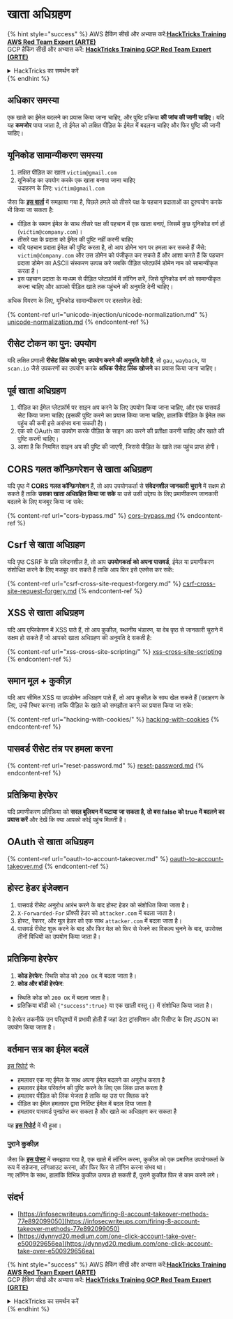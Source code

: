 # खाता अधिग्रहण

{% hint style="success" %}
AWS हैकिंग सीखें और अभ्यास करें:<img src="/.gitbook/assets/arte.png" alt="" data-size="line">[**HackTricks Training AWS Red Team Expert (ARTE)**](https://training.hacktricks.xyz/courses/arte)<img src="/.gitbook/assets/arte.png" alt="" data-size="line">\
GCP हैकिंग सीखें और अभ्यास करें: <img src="/.gitbook/assets/grte.png" alt="" data-size="line">[**HackTricks Training GCP Red Team Expert (GRTE)**<img src="/.gitbook/assets/grte.png" alt="" data-size="line">](https://training.hacktricks.xyz/courses/grte)

<details>

<summary>HackTricks का समर्थन करें</summary>

* [**सदस्यता योजनाओं**](https://github.com/sponsors/carlospolop) की जांच करें!
* **हमारे साथ जुड़ें** 💬 [**Discord समूह**](https://discord.gg/hRep4RUj7f) या [**टेलीग्राम समूह**](https://t.me/peass) या **हमें** **Twitter** 🐦 [**@hacktricks\_live**](https://twitter.com/hacktricks\_live)** पर फॉलो करें।**
* **हैकिंग ट्रिक्स साझा करें और** [**HackTricks**](https://github.com/carlospolop/hacktricks) और [**HackTricks Cloud**](https://github.com/carlospolop/hacktricks-cloud) गिटहब रिपोजिटरी में PR सबमिट करें।

</details>
{% endhint %}

## **अधिकार समस्या**

एक खाते का ईमेल बदलने का प्रयास किया जाना चाहिए, और पुष्टि प्रक्रिया **की जांच की जानी चाहिए**। यदि यह **कमजोर** पाया जाता है, तो ईमेल को लक्षित पीड़ित के ईमेल में बदलना चाहिए और फिर पुष्टि की जानी चाहिए।

## **यूनिकोड सामान्यीकरण समस्या**

1. लक्षित पीड़ित का खाता `victim@gmail.com`
2. यूनिकोड का उपयोग करके एक खाता बनाया जाना चाहिए\
उदाहरण के लिए: `vićtim@gmail.com`

जैसा कि [**इस वार्ता**](https://www.youtube.com/watch?v=CiIyaZ3x49c) में समझाया गया है, पिछले हमले को तीसरे पक्ष के पहचान प्रदाताओं का दुरुपयोग करके भी किया जा सकता है:

* पीड़ित के समान ईमेल के साथ तीसरे पक्ष की पहचान में एक खाता बनाएं, जिसमें कुछ यूनिकोड वर्ण हों (`vićtim@company.com`)।
* तीसरे पक्ष के प्रदाता को ईमेल की पुष्टि नहीं करनी चाहिए
* यदि पहचान प्रदाता ईमेल की पुष्टि करता है, तो आप डोमेन भाग पर हमला कर सकते हैं जैसे: `victim@ćompany.com` और उस डोमेन को पंजीकृत कर सकते हैं और आशा करते हैं कि पहचान प्रदाता डोमेन का ASCII संस्करण उत्पन्न करे जबकि पीड़ित प्लेटफ़ॉर्म डोमेन नाम को सामान्यीकृत करता है।
* इस पहचान प्रदाता के माध्यम से पीड़ित प्लेटफ़ॉर्म में लॉगिन करें, जिसे यूनिकोड वर्ण को सामान्यीकृत करना चाहिए और आपको पीड़ित खाते तक पहुंचने की अनुमति देनी चाहिए।

अधिक विवरण के लिए, यूनिकोड सामान्यीकरण पर दस्तावेज़ देखें:

{% content-ref url="unicode-injection/unicode-normalization.md" %}
[unicode-normalization.md](unicode-injection/unicode-normalization.md)
{% endcontent-ref %}

## **रीसेट टोकन का पुन: उपयोग**

यदि लक्षित प्रणाली **रीसेट लिंक को पुन: उपयोग करने की अनुमति देती है**, तो `gau`, `wayback`, या `scan.io` जैसे उपकरणों का उपयोग करके **अधिक रीसेट लिंक खोजने** का प्रयास किया जाना चाहिए।

## **पूर्व खाता अधिग्रहण**

1. पीड़ित का ईमेल प्लेटफ़ॉर्म पर साइन अप करने के लिए उपयोग किया जाना चाहिए, और एक पासवर्ड सेट किया जाना चाहिए (इसकी पुष्टि करने का प्रयास किया जाना चाहिए, हालांकि पीड़ित के ईमेल तक पहुंच की कमी इसे असंभव बना सकती है)।
2. एक को OAuth का उपयोग करके पीड़ित के साइन अप करने की प्रतीक्षा करनी चाहिए और खाते की पुष्टि करनी चाहिए।
3. आशा है कि नियमित साइन अप की पुष्टि की जाएगी, जिससे पीड़ित के खाते तक पहुंच प्राप्त होगी।

## **CORS गलत कॉन्फ़िगरेशन से खाता अधिग्रहण**

यदि पृष्ठ में **CORS गलत कॉन्फ़िगरेशन** हैं, तो आप उपयोगकर्ता से **संवेदनशील जानकारी चुराने** में सक्षम हो सकते हैं ताकि **उसका खाता अधिग्रहित किया जा सके** या उसे उसी उद्देश्य के लिए प्रमाणीकरण जानकारी बदलने के लिए मजबूर किया जा सके:

{% content-ref url="cors-bypass.md" %}
[cors-bypass.md](cors-bypass.md)
{% endcontent-ref %}

## **Csrf से खाता अधिग्रहण**

यदि पृष्ठ CSRF के प्रति संवेदनशील है, तो आप **उपयोगकर्ता को अपना पासवर्ड**, ईमेल या प्रमाणीकरण संशोधित करने के लिए मजबूर कर सकते हैं ताकि आप फिर इसे एक्सेस कर सकें:

{% content-ref url="csrf-cross-site-request-forgery.md" %}
[csrf-cross-site-request-forgery.md](csrf-cross-site-request-forgery.md)
{% endcontent-ref %}

## **XSS से खाता अधिग्रहण**

यदि आप एप्लिकेशन में XSS पाते हैं, तो आप कुकीज़, स्थानीय भंडारण, या वेब पृष्ठ से जानकारी चुराने में सक्षम हो सकते हैं जो आपको खाता अधिग्रहण की अनुमति दे सकती है:

{% content-ref url="xss-cross-site-scripting/" %}
[xss-cross-site-scripting](xss-cross-site-scripting/)
{% endcontent-ref %}

## **समान मूल + कुकीज़**

यदि आप सीमित XSS या उपडोमेन अधिग्रहण पाते हैं, तो आप कुकीज़ के साथ खेल सकते हैं (उदाहरण के लिए, उन्हें स्थिर करना) ताकि पीड़ित के खाते को समझौता करने का प्रयास किया जा सके:

{% content-ref url="hacking-with-cookies/" %}
[hacking-with-cookies](hacking-with-cookies/)
{% endcontent-ref %}

## **पासवर्ड रीसेट तंत्र पर हमला करना**

{% content-ref url="reset-password.md" %}
[reset-password.md](reset-password.md)
{% endcontent-ref %}

## **प्रतिक्रिया हेरफेर**

यदि प्रमाणीकरण प्रतिक्रिया को **सरल बूलियन में घटाया जा सकता है, तो बस false को true में बदलने का प्रयास करें** और देखें कि क्या आपको कोई पहुंच मिलती है।

## OAuth से खाता अधिग्रहण

{% content-ref url="oauth-to-account-takeover.md" %}
[oauth-to-account-takeover.md](oauth-to-account-takeover.md)
{% endcontent-ref %}

## होस्ट हेडर इंजेक्शन

1. पासवर्ड रीसेट अनुरोध आरंभ करने के बाद होस्ट हेडर को संशोधित किया जाता है।
2. `X-Forwarded-For` प्रॉक्सी हेडर को `attacker.com` में बदला जाता है।
3. होस्ट, रेफरर, और मूल हेडर को एक साथ `attacker.com` में बदला जाता है।
4. पासवर्ड रीसेट शुरू करने के बाद और फिर मेल को फिर से भेजने का विकल्प चुनने के बाद, उपरोक्त तीनों विधियों का उपयोग किया जाता है।

## प्रतिक्रिया हेरफेर

1. **कोड हेरफेर**: स्थिति कोड को `200 OK` में बदला जाता है।
2. **कोड और बॉडी हेरफेर**:
* स्थिति कोड को `200 OK` में बदला जाता है।
* प्रतिक्रिया बॉडी को `{"success":true}` या एक खाली वस्तु `{}` में संशोधित किया जाता है।

ये हेरफेर तकनीकें उन परिदृश्यों में प्रभावी होती हैं जहां डेटा ट्रांसमिशन और रिसीप्ट के लिए JSON का उपयोग किया जाता है।

## वर्तमान सत्र का ईमेल बदलें

[इस रिपोर्ट](https://dynnyd20.medium.com/one-click-account-take-over-e500929656ea) से:

* हमलावर एक नए ईमेल के साथ अपना ईमेल बदलने का अनुरोध करता है
* हमलावर ईमेल परिवर्तन की पुष्टि करने के लिए एक लिंक प्राप्त करता है
* हमलावर पीड़ित को लिंक भेजता है ताकि वह उस पर क्लिक करे
* पीड़ित का ईमेल हमलावर द्वारा निर्दिष्ट ईमेल में बदल दिया जाता है
* हमलावर पासवर्ड पुनर्प्राप्त कर सकता है और खाते का अधिग्रहण कर सकता है

यह [**इस रिपोर्ट**](https://dynnyd20.medium.com/one-click-account-take-over-e500929656ea) में भी हुआ।

### पुराने कुकीज़

जैसा कि [**इस पोस्ट**](https://medium.com/@niraj1mahajan/uncovering-the-hidden-vulnerability-how-i-found-an-authentication-bypass-on-shopifys-exchange-cc2729ea31a9) में समझाया गया है, एक खाते में लॉगिन करना, कुकीज़ को एक प्रमाणित उपयोगकर्ता के रूप में सहेजना, लॉगआउट करना, और फिर फिर से लॉगिन करना संभव था।\
नए लॉगिन के साथ, हालांकि विभिन्न कुकीज़ उत्पन्न हो सकती हैं, पुराने कुकीज़ फिर से काम करने लगे।

## संदर्भ

* [https://infosecwriteups.com/firing-8-account-takeover-methods-77e892099050](https://infosecwriteups.com/firing-8-account-takeover-methods-77e892099050)
* [https://dynnyd20.medium.com/one-click-account-take-over-e500929656ea](https://dynnyd20.medium.com/one-click-account-take-over-e500929656ea)

{% hint style="success" %}
AWS हैकिंग सीखें और अभ्यास करें:<img src="/.gitbook/assets/arte.png" alt="" data-size="line">[**HackTricks Training AWS Red Team Expert (ARTE)**](https://training.hacktricks.xyz/courses/arte)<img src="/.gitbook/assets/arte.png" alt="" data-size="line">\
GCP हैकिंग सीखें और अभ्यास करें: <img src="/.gitbook/assets/grte.png" alt="" data-size="line">[**HackTricks Training GCP Red Team Expert (GRTE)**<img src="/.gitbook/assets/grte.png" alt="" data-size="line">](https://training.hacktricks.xyz/courses/grte)

<details>

<summary>HackTricks का समर्थन करें</summary>

* [**सदस्यता योजनाओं**](https://github.com/sponsors/carlospolop) की जांच करें!
* **हमारे साथ जुड़ें** 💬 [**Discord समूह**](https://discord.gg/hRep4RUj7f) या [**टेलीग्राम समूह**](https://t.me/peass) या **हमें** **Twitter** 🐦 [**@hacktricks\_live**](https://twitter.com/hacktricks\_live)** पर फॉलो करें।**
* **हैकिंग ट्रिक्स साझा करें और** [**HackTricks**](https://github.com/carlospolop/hacktricks) और [**HackTricks Cloud**](https://github.com/carlospolop/hacktricks-cloud) गिटहब रिपोजिटरी में PR सबमिट करें।

</details>
{% endhint %}
